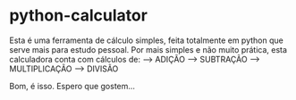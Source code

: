 # python-calculator
Esta é uma ferramenta de cálculo simples, feita totalmente em python que serve mais para estudo pessoal.
Por mais simples e não muito prática, esta calculadora conta com cálculos de:
--> ADIÇÃO
--> SUBTRAÇÃO
--> MULTIPLICAÇÃO
--> DIVISÃO

Bom, é isso. Espero que gostem...
